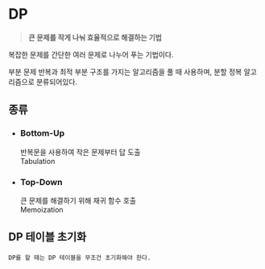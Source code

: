 # DP
  > **큰 문제를 작게 나눠 효율적으로 해결하는 기법**
  
  복잡한 문제를 간단한 여러 문제로 나누어 푸는 기법이다.
  
  부분 문제 반복과 최적 부분 구조를 가지는 알고리즘을 풀 때 사용하며, 분할 정복 알고리즘으로 분류되어있다.  

  ## 종류
  - ### Bottom-Up
    반복문을 사용하여 작은 문제부터 답 도출  
    Tabulation

  - ### Top-Down
    큰 문제를 해결하기 위해 재귀 함수 호출  
    Memoization

  ## DP 테이블 초기화
    DP를 할 때는 DP 테이블을 무조건 초기화해야 한다.